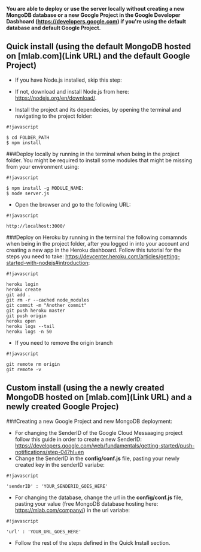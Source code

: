 **You are able to deploy or use the server locally without creating a new MongoDB database or a new Google Project in the Google Developer Dasbhoard (https://developers.google.com) if you're using the default database and default Google Project.**

## **Quick install** (using the default MongoDB hosted on [mlab.com](Link URL) and the default Google Project)

  - If you have Node.js installed, skip this step:
  - If not, download and install Node.js from here: https://nodejs.org/en/download/.

  - Install the project and its dependecies, by opening the terminal and navigating to the project folder:

```
#!javascript

$ cd FOLDER_PATH
$ npm install

```

###Deploy locally by running in the terminal when being in the project folder. You might be required to install some modules that might be missing from your environment using:
```
#!javascript

$ npm install -g MODULE_NAME:
$ node server.js

```

  - Open the browser and go to the following URL: 

```
#!javascript

http://localhost:3000/

```




###Deploy on Heroku by running in the terminal the following comamnds when being in the project folder, after you logged in into your account and creating a new app in the Heroku dashboard. Follow this tutorial for the steps you need to take: https://devcenter.heroku.com/articles/getting-started-with-nodejs#introduction:

```
#!javascript

heroku login
heroku create
git add . 
git rm -r --cached node_modules
git commit -m "Another commit"
git push heroku master
git push origin
heroku open
heroku logs --tail
heroku logs -n 50
```

  - If you need to remove the origin branch

```
#!javascript

git remote rm origin
git remote -v

```

## **Custom install** (using the a newly created MongoDB hosted on [mlab.com](Link URL) and a newly created Google Projec)
###Creating a new Google Project and new MongoDB deployment:

  - For changing the SenderID of the Google Cloud Messaaging project follow this guide in order to create a new SenderID: https://developers.google.com/web/fundamentals/getting-started/push-notifications/step-04?hl=en
  - Change the SenderID in the **config/conf.js** file, pasting your newly created key in the senderID variabe:
```
#!javascript

'senderID' : 'YOUR_SENDERID_GOES_HERE'

```
  - For changing the database, change the url in the **config/conf.js** file, pasting your value (free MongoDB database hosting here: https://mlab.com/company/) in the url variabe: 
```
#!javascript

'url' : 'YOUR_URL_GOES_HERE'

```

 - Follow the rest of the steps defined in the Quick Install section.